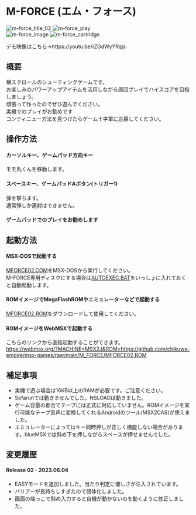 # M-FORCE (エム・フォース)

![m-force_title_02](https://github.com/chikuwa-empire/msx-games/assets/124578804/0bcaedbe-125a-487a-8fbd-d65f4ed14b8c)
![m-force_play](https://github.com/chikuwa-empire/msx-games/assets/124578804/9cfc904d-0038-4280-90da-28107ebacbbd)
<br>
![m-force_image](https://github.com/chikuwa-empire/msx-games/assets/124578804/dd0c75c8-323f-4932-a4b9-b023128619fe)
![m-force_cartridge](https://github.com/chikuwa-empire/msx-games/assets/124578804/eafc5c56-7169-4550-9f6f-c7a56cb4d71e)


<p>デモ映像はこちら→https://youtu.be/rZGdWyYRqjs</p>

## 概要
横スクロールのシューティングゲームです。<br>
お楽しみのパワーアップアイテムを活用しながら周回プレイでハイスコアを目指しましょう。<br>
頑張って作ったのでぜひ遊んでください。<br>
実機でのプレイがお勧めです<br>
コンティニュー方法を見つけたらゲーム十字軍に応募してください。

## 操作方法
#### カーソルキー、ゲームパッド方向キー
モモ丸くんを移動します。
#### スペースキー、ゲームパッドAボタン(トリガー1)
弾を撃ちます。<br>
通常弾しか連射はできません。
#### ゲームパッドでのプレイをお勧めします

## 起動方法
#### MSX-DOSで起動する
[MFORCE02.COM](https://github.com/chikuwa-empire/msx-games/raw/main/M_FORCE/MFORCE02.COM)をMSX-DOSから実行してください。<br>
M-FORCE専用ディスクにする場合は[AUTOEXEC.BAT](https://github.com/chikuwa-empire/msx-games/raw/main/M_FORCE/AUTOEXEC.BAT)をいっしょに入れておくと自動起動します。
#### ROMイメージでMegaFlashROMやエミュレーターなどで起動する
[MFORCE02.ROM](https://github.com/chikuwa-empire/msx-games/raw/main/M_FORCE/MFORCE02.ROM)をダウンロードして使用してください。
#### ROMイメージをWebMSXで起動する
こちらのリンクから直接起動することができます。<br>
https://webmsx.org/?MACHINE=MSX2J&ROM=https://github.com/chikuwa-empire/msx-games/raw/main/M_FORCE/MFORCE02.ROM

## 補足事項
* 実機で遊ぶ場合は16KB以上のRAMが必要です。ご注意ください。
* Sofarunでは動きませんでした。NSLOADは動きました。
* ゲーム容量の都合でテープには正式に対応していません。ROMイメージを実行可能なテープ音声に変換してくれるAndroidのツール(MSX2CAS)が使えました。
* エミュレーターによってはキー同時押しが正しく機能しない場合があります。blueMSXでは斜め下を押しながらスペースが押せませんでした。

## 変更履歴
#### Release 02 - 2023.06.04
* EASYモードを追加しました。当たり判定に優しさが注入されています。
* バリアーが長持ちしすぎたので弱体化しました。
* 画面の端っこで斜め入力すると自機が動かないのを動くように修正しました。

